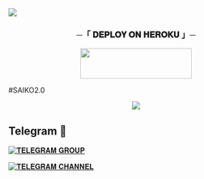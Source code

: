 
 <img src="https://readme-typing-svg.herokuapp.com?color=FF0000&width=420&lines= 💀 +SAIKO+MUSIC 2.0+BOT+ ✨">





<h3 align="center">
    ─「 𝐃𝐄𝐏𝐋𝐎𝐘 𝐎𝐍 𝐇𝐄𝐑𝐎𝐊𝐔 」─
</h3>

<p align="center"><a href="https://dashboard.heroku.com/new?template=https://github.com/BLACKLOVER15/SaikoMusic2.0"> <img src="https://img.shields.io/badge/Deploy%20On%20Heroku-00FFFF?style=for-the-badge&logo=heroku" width="220" height="60"/></a></p>

#SAIKO2.0
<p align="center"><a href="https://t.me/BlackLover_uff"><img src="https://telegra.ph/file/c752663369c7161426044.jpg"></a></p>

## Telegram 🏪

[![𝐓𝐄𝐋𝐄𝐆𝐑𝐀𝐌 𝐆𝐑𝐎𝐔𝐏](https://img.shields.io/badge/Telegram-Group-brightgreen)](https://t.me/SSC_MAKER_QUIZ)

[![𝐓𝐄𝐋𝐄𝐆𝐑𝐀𝐌 𝐂𝐇𝐀𝐍𝐍𝐄𝐋](https://img.shields.io/badge/Telegram-Channel-brightgreen)](https://t.me/BlackMusicSupport)

